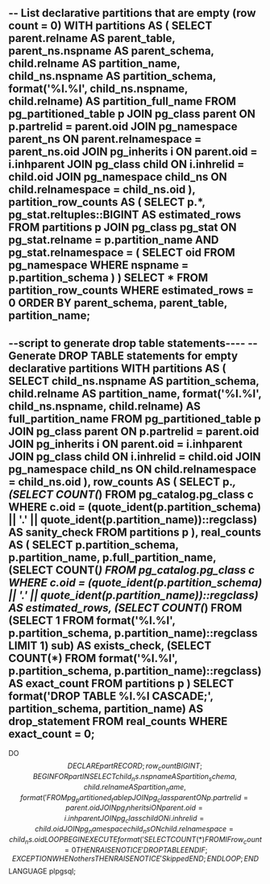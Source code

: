 -- List declarative partitions that are empty (row count = 0)
WITH partitions AS (
  SELECT 
    parent.relname AS parent_table,
    parent_ns.nspname AS parent_schema,
    child.relname AS partition_name,
    child_ns.nspname AS partition_schema,
    format('%I.%I', child_ns.nspname, child.relname) AS partition_full_name
  FROM pg_partitioned_table p
  JOIN pg_class parent ON p.partrelid = parent.oid
  JOIN pg_namespace parent_ns ON parent.relnamespace = parent_ns.oid
  JOIN pg_inherits i ON parent.oid = i.inhparent
  JOIN pg_class child ON i.inhrelid = child.oid
  JOIN pg_namespace child_ns ON child.relnamespace = child_ns.oid
),
partition_row_counts AS (
  SELECT 
    p.*,
    pg_stat.reltuples::BIGINT AS estimated_rows
  FROM partitions p
  JOIN pg_class pg_stat ON pg_stat.relname = p.partition_name
                        AND pg_stat.relnamespace = (
                          SELECT oid FROM pg_namespace WHERE nspname = p.partition_schema
                        )
)
SELECT *
FROM partition_row_counts
WHERE estimated_rows = 0
ORDER BY parent_schema, parent_table, partition_name;
------------------
--script to generate drop table statements----
-- Generate DROP TABLE statements for empty declarative partitions
WITH partitions AS (
    SELECT 
        child_ns.nspname AS partition_schema,
        child.relname AS partition_name,
        format('%I.%I', child_ns.nspname, child.relname) AS full_partition_name
    FROM pg_partitioned_table p
    JOIN pg_class parent ON p.partrelid = parent.oid
    JOIN pg_inherits i ON parent.oid = i.inhparent
    JOIN pg_class child ON i.inhrelid = child.oid
    JOIN pg_namespace child_ns ON child.relnamespace = child_ns.oid
),
row_counts AS (
    SELECT 
        p.*,
        (SELECT COUNT(*) FROM pg_catalog.pg_class c 
         WHERE c.oid = (quote_ident(p.partition_schema) || '.' || quote_ident(p.partition_name))::regclass) AS sanity_check
    FROM partitions p
),
real_counts AS (
    SELECT 
        p.partition_schema,
        p.partition_name,
        p.full_partition_name,
        (SELECT COUNT(*) FROM pg_catalog.pg_class c 
         WHERE c.oid = (quote_ident(p.partition_schema) || '.' || quote_ident(p.partition_name))::regclass) AS estimated_rows,
        (SELECT COUNT(*) FROM (SELECT 1 FROM 
            format('%I.%I', p.partition_schema, p.partition_name)::regclass LIMIT 1) sub) AS exists_check,
        (SELECT COUNT(*) FROM format('%I.%I', p.partition_schema, p.partition_name)::regclass) AS exact_count
    FROM partitions p
)
SELECT 
    format('DROP TABLE %I.%I CASCADE;', partition_schema, partition_name) AS drop_statement
FROM real_counts
WHERE exact_count = 0;
---------------------

DO
$$
DECLARE
    part RECORD;
    row_count BIGINT;
BEGIN
    FOR part IN
        SELECT 
            child_ns.nspname AS partition_schema,
            child.relname AS partition_name,
            format('%I.%I', child_ns.nspname, child.relname) AS full_partition_name
        FROM pg_partitioned_table p
        JOIN pg_class parent ON p.partrelid = parent.oid
        JOIN pg_inherits i ON parent.oid = i.inhparent
        JOIN pg_class child ON i.inhrelid = child.oid
        JOIN pg_namespace child_ns ON child.relnamespace = child_ns.oid
    LOOP
        BEGIN
            EXECUTE format('SELECT COUNT(*) FROM %I.%I', part.partition_schema, part.partition_name) INTO row_count;
            IF row_count = 0 THEN
                RAISE NOTICE 'DROP TABLE %I.%I CASCADE;', part.partition_schema, part.partition_name;
            END IF;
        EXCEPTION WHEN others THEN
            RAISE NOTICE 'Skipped % due to error.', part.full_partition_name;
        END;
    END LOOP;
END
$$ LANGUAGE plpgsql;


